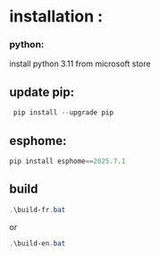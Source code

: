 # installation : 
### python:
install python 3.11 from microsoft store

## update pip:
```powershell
 pip install --upgrade pip
```

## esphome:
```powershell
pip install esphome==2025.7.1
```


## build 
```powershell
.\build-fr.bat
```

or 

```powershell
.\build-en.bat
```